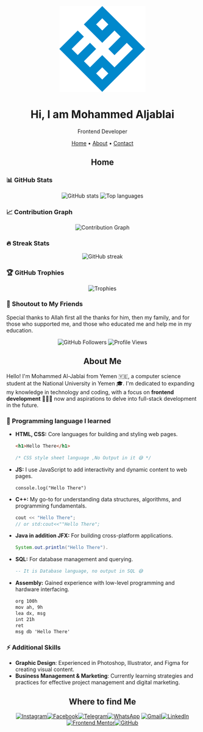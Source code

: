 <p align="center">
<a href="https://github.com/mohammed-aljablai"> <img src="./logo-r.svg"/> </a>
</p>

<h1 align="center">Hi, I am Mohammed Aljablai</h1>
<p align="center">Frontend Developer<p>

<p align="center">
 <a href="#home">Home</a> • 
 <a href="#about">About</a> • <a href="#contact">Contact</a>
 <p>

<h2 align="center" id="home"> Home </h2>

### 📊 GitHub Stats
<p align="center">
  <img src="https://github-readme-stats.vercel.app/api?username=mohammed-aljablai&show_icons=true&theme=radical" alt="GitHub stats">
  <img src="https://github-readme-stats.vercel.app/api/top-langs/?username=mohammed-aljablai&layout=compact&theme=radical" alt="Top languages">
</p>

### 📈 Contribution Graph
<p align="center">
  <img src="https://github-readme-activity-graph.vercel.app/graph?username=mohammed-aljablai&theme=react-dark" alt="Contribution Graph" />
</p>

### 🔥 Streak Stats
<p align="center">
  <img src="https://streak-stats.demolab.com/?user=mohammed-aljablai&theme=dark" alt="GitHub streak" />
</p>

### 🏆 GitHub Trophies
<p align="center">
  <img src="https://github-profile-trophy.vercel.app/?username=mohammed-aljablai&theme=darkhub&no-frame=true&row=1&column=7" alt="Trophies" />
</p>

### 🙌 Shoutout to My Friends
Special thanks to Allah first all the thanks for him, then my family, and for those who supported me, and those who educated me and help me in my education.

<p align="center">
<img alt="GitHub Followers" src="https://img.shields.io/github/followers/mohammed-aljablai?label=Followers&style=social"/>
<img alt="Profile Views" src="https://komarev.com/ghpvc/?username=mohammed-aljablai&color=blueviolet&style=flat-square"/>
</p>

<h2 align="center" id="about"> About Me </h2>

Hello! I'm Mohammed Al-Jablai from Yemen 🇾🇪, a computer science student at the National University in Yemen 🎓. I'm dedicated to expanding my knowledge in technology and coding, with a focus on **frontend development** 👨🏻‍💻 now and aspirations to delve into full-stack development in the future.

### 🌱 Programming language I learned
- **HTML, CSS:** Core languages for building and styling web pages.
  ```HTML 
  <h1>Hello There</h1> 
  ```
  ```CSS
  /* CSS style sheet language ,No Output in it 😅 */
  ```
- **JS:** I use JavaScript to add interactivity and dynamic content to web pages.
  ```JS
  console.log("Hello There")
  ```
- **C++:** My go-to for understanding data structures, algorithms, and programming fundamentals.
  ```C++
  cout << "Hello There";
  // or std:cout<<""Hello There";
  ```
- **Java in addition JFX:** For building cross-platform applications.
  ```Java
  System.out.println("Hello There").
  ```
- **SQL:** For database management and querying.
  ```SQL
  -- It is Database language, no output in SQL 😅
  ```
- **Assembly:** Gained experience with low-level programming and hardware interfacing.  
  ```Assembly
  org 100h
  mov ah, 9h
  lea dx, msg
  int 21h 
  ret
  msg db 'Hello There'
  ```
### ⚡ Additional Skills
- **Graphic Design**: Experienced in Photoshop, Illustrator, and Figma for creating visual content.
- **Business Management & Marketing**: Currently learning strategies and practices for effective project management and digital marketing.

<h2 align="center" id="contact"> Where to find Me </h2>

<div  align="center">

  
  [![Instagram](https://img.shields.io/badge/Instagram-E4405F?style=for-the-badge&logo=instagram&logoColor=white)](https://www.instagram.com/mohammed.aljablai)[![Facebook](https://img.shields.io/badge/Facebook-1877F2?style=for-the-badge&logo=facebook&logoColor=white)](https://www.facebook.com/mohammed.aljablai)[![Telegram](https://img.shields.io/badge/Telegram-26A5E4?style=for-the-badge&logo=telegram&logoColor=white)](https://t.me/Mohammed_Aljablai)[![WhatsApp](https://img.shields.io/badge/WhatsApp-25D366?style=for-the-badge&logo=whatsapp&logoColor=white)](https://wa.me/967770201264)
  [![Gmail](https://img.shields.io/badge/Gmail-D14836?style=for-the-badge&logo=gmail&logoColor=white)](mohammed.aljablai@gmail.com)[![LinkedIn](https://img.shields.io/badge/LinkedIn-0077B5?style=for-the-badge&logo=linkedin&logoColor=white)](https://www.linkedin.com/in/mohammed.aljablai)[![Frontend Mentor](https://img.shields.io/badge/Frontend%20Mentor-5F3DC4?style=for-the-badge&logo=frontendmentor&logoColor=white)](https://www.frontendmentor.io/profile/mohammed-aljablai)[![GitHub](https://img.shields.io/badge/GitHub-181717?style=for-the-badge&logo=github&logoColor=white)](https://github.com/mohammed-aljablai)

</div>
